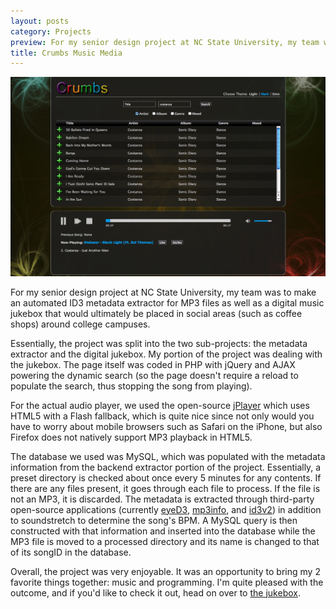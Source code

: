 ```yaml
---
layout: posts
category: Projects
preview: For my senior design project at NC State University, my team was to make an automated ID3 metadata extractor for MP3 files as well as a digital music jukebox that would ultimately be placed in social areas (such as coffee shops) around college campuses.
title: Crumbs Music Media
---
```


<div class="center">
	<img src="/images/crumbs.png" alt="crums jukebox pic" width="550px" />
</div>

For my senior design project at NC State University, my team was to make an automated ID3 metadata extractor for MP3 files as well as a digital music jukebox that would ultimately be placed in social areas (such as coffee shops) around college campuses.

Essentially, the project was split into the two sub-projects: the metadata extractor and the digital jukebox. My portion of the project was dealing with the jukebox. The page itself was coded in PHP with jQuery and AJAX powering the dynamic search (so the page doesn't require a reload to populate the search, thus stopping the song from playing).

For the actual audio player, we used the open-source [jPlayer](http://www.jplayer.org/) which uses HTML5 with a Flash fallback, which is quite nice since not only would you have to worry about mobile browsers such as Safari on the iPhone, but also Firefox does not natively support MP3 playback in HTML5.

The database we used was MySQL, which was populated with the metadata information from the backend extractor portion of the project. Essentially, a preset directory is checked about once every 5 minutes for any contents. If there are any files present, it goes through each file to process. If the file is not an MP3, it is discarded. The metadata is extracted through third-party open-source applications (currently [eyeD3](http://eyed3.nicfit.net/), [mp3info](http://www.ibiblio.org/mp3info/), and [id3v2](http://www.id3.org/)) in addition to soundstretch to determine the song's BPM. A MySQL query is then constructed with that information and inserted into the database while the MP3 file is moved to a processed directory and its name is changed to that of its songID in the database.

Overall, the project was very enjoyable. It was an opportunity to bring my 2 favorite things together: music and programming. I'm quite pleased with the outcome, and if you'd like to check it out, head on over to [the jukebox](http://crumbs.codersmanifesto.com/).